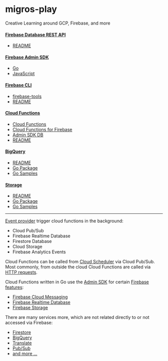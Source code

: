 # migros-play
Creative Learning around GCP, Firebase, and more

#### [Firebase Database REST API](https://firebase.google.com/docs/reference/rest/database)

- [README](./REST/README.md)

#### [Firebase Admin SDK](https://firebase.google.com/docs/admin/setup)

- [Go](https://github.com/firebase/firebase-admin-go)
- [JavaScript](https://github.com/firebase/firebase-admin-node)


#### [Firebase CLI](https://firebase.google.com/docs/cli)

- [firebase-tools](https://github.com/firebase/firebase-tools)
- [README](./CLI/README.md)

#### [Cloud Functions](https://firebase.google.com/docs/functions/functions-and-firebase)

- [Cloud Functions](https://cloud.google.com/functions/docs)
- [Cloud Functions for Firebase](https://firebase.google.com/docs/functions)
- [Admin SDK DB](https://firebase.google.com/docs/database/admin/start#go)
- [README](./functions/README.md)

#### [BigQuery](https://cloud.google.com/bigquery/docs)

- [README](./BigQuery/README.md)
- [Go Package](https://pkg.go.dev/cloud.google.com/go/bigquery?tab=doc)
- [Go Samples](https://github.com/GoogleCloudPlatform/golang-samples/tree/master/bigquery)

#### [Storage](https://cloud.google.com/storage/docs)

- [README](./Storage/README.md)
- [Go Package](https://pkg.go.dev/cloud.google.com/go/storage?tab=doc)
- [Go Samples](https://github.com/GoogleCloudPlatform/golang-samples/tree/master/storage)

---

[Event provider](https://cloud.google.com/functions/docs/concepts/events-triggers) 
trigger cloud functions in the background:

- Cloud Pub/Sub
- Firebase Realtime Database
- Firestore Database
- Cloud Storage
- Firebase Analytics Events

Cloud Functions can be called from [Cloud Scheduler](https://cloud.google.com/scheduler/docs/tut-pub-sub) via Cloud Pub/Sub. 
Most commonly, from outside the cloud Cloud Functions are called via [HTTP requests](https://cloud.google.com/functions/docs/calling/http).

Cloud Functions written in Go use the 
[Admin SDK](https://firebase.google.com/docs/admin/setup#prerequisites)
 for certain [Firebase features](https://pkg.go.dev/firebase.google.com/go?tab=doc):
 
- [Firebase Cloud Messaging](https://pkg.go.dev/firebase.google.com/go@v3.12.1+incompatible/messaging?tab=doc)
- [Firebase Realtime Database](https://pkg.go.dev/firebase.google.com/go@v3.12.1+incompatible/db?tab=doc)
- [Firebase Storage](https://pkg.go.dev/firebase.google.com/go@v3.12.1+incompatible/storage?tab=doc)

There are many services more, which are not related directly to or not accessed via Firebase:
- [Firestore](https://pkg.go.dev/cloud.google.com/go/firestore?tab=doc)
- [BigQuery](https://pkg.go.dev/cloud.google.com/go/bigquery?tab=doc)
- [Translate](https://pkg.go.dev/cloud.google.com/go@v0.57.0/translate?tab=doc)
- [Pub/Sub](https://pkg.go.dev/cloud.google.com/go/pubsub?tab=doc)
- [and more ...](https://pkg.go.dev/cloud.google.com/go?tab=subdirectories)




